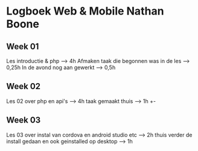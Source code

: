 # Logboek Web & Mobile Nathan Boone
## Week 01
Les introductie & php --> 4h
Afmaken taak die begonnen was in de les --> 0,25h
In de avond nog aan gewerkt --> 0,5h

## Week 02
Les 02 over php en api's --> 4h
taak gemaakt thuis --> 1h +-

## Week 03
Les 03 over instal van cordova en android studio etc --> 2h
thuis verder de install gedaan en ook geinstalled op desktop --> 1h